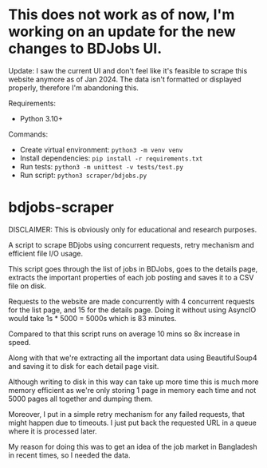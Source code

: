 # This does not work as of now, I'm working on an update for the new changes to BDJobs UI.
Update: I saw the current UI and don't feel like it's feasible to scrape this website anymore as of Jan 2024. The data isn't formatted or displayed properly, therefore I'm abandoning this.

Requirements:
- Python 3.10+

Commands:
- Create virtual environment: `python3 -m venv venv`
- Install dependencies: `pip install -r requirements.txt`
- Run tests: `python3 -m unittest -v tests/test.py`
- Run script: `python3 scraper/bdjobs.py`

# bdjobs-scraper
DISCLAIMER: This is obviously only for educational and research purposes.

A script to scrape BDjobs using concurrent requests, retry mechanism and efficient file I/O usage.

This script goes through the list of jobs in BDJobs, goes to the details page, extracts the important properties of each job posting and saves it to a CSV file on disk.

Requests to the website are made concurrently with 4 concurrent requests for the list page, and 15 for the details page. Doing it without using AsyncIO would take 1s * 5000 = 5000s which is 83 minutes.

Compared to that this script runs on average 10 mins so 8x increase in speed.

Along with that we're extracting all the important data using BeautifulSoup4 and saving it to disk for each detail page visit.

Although writing to disk in this way can take up more time this is much more memory efficient as we're only storing 1 page in memory each time and not 5000 pages all together and dumping them.

Moreover, I put in a simple retry mechanism for any failed requests, that might happen due to timeouts. I just put back the requested URL in a queue where it is processed later.

My reason for doing this was to get an idea of the job market in Bangladesh in recent times, so I needed the data.
